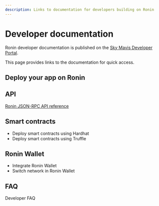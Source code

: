 ```yaml
---
description: Links to documentation for developers building on Ronin
---
```


# Developer documentation

Ronin developer documentation is published on the [Sky Mavis Developer Portal](http://developers.skymavis.com/). 

This page provides links to the documentation for quick access.

## Deploy your app on Ronin


## API

[Ronin JSON-RPC API reference](https://docs.skymavis.com/reference/ronin-json-rpc)

## Smart contracts

* Deploy smart contracts using Hardhat
* Deploy smart contracts using Truffle

## Ronin Wallet

* Integrate Ronin Wallet
* Switch network in Ronin Wallet

## FAQ

Developer FAQ